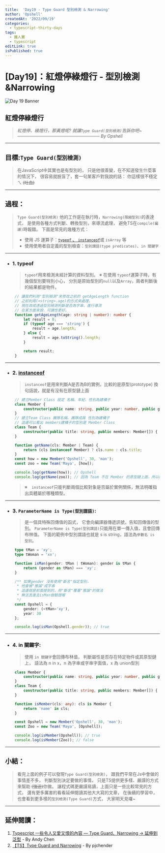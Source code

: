 ```yaml
---
title:  'Day19 - Type Guard 型別檢測 & Narrowing'
author: 'Opshell'
createdAt: '2022/09/19'
categories:
  - typescript-thirty-days
tags:
  - 鐵人賽
  - typescript
editLink: true
isPublished: true
---
```


# [Day19]：紅燈停綠燈行 - 型別檢測&Narrowing
![Day 19 Banner](https://ithelp.ithome.com.tw/upload/images/20220919/201099180PlOyk91m1.jpg)

## 紅燈停綠燈行
> *紅燈停、綠燈行，那黃燈呢?*
> *就讓`Type Guard(型別檢測)`告訴你吧~*
> *─────────────────────────── By Opshell*

---
## 目標:`Type Guard(型別檢測)`
> 在JavaScript中其實也是有型別的，
> 只是他很善變，在不知道發生什麼事的情況下，
> 很容易就臉盲了，套一句某客戶對我說的話：
> 你這樣很不穩定ㄟ ~~(吐血)~~

---
## 過程：
   > `Type Guard(型別檢測)`
   > 他的工作是在執行時，`Narrowing(限縮型別)`的表達式，
   > 是使用各種方式判斷、轉換型別，來導流處理，
   > 避免TS在`compile(編譯)`時報錯。
   > 下面是常見的幾種方式：
   > - 使用 JS 運算子：[`typeof` 、 `instanceof`](https://medium.com/@mengchiang000/js%E5%9F%BA%E6%9C%AC%E8%A7%80%E5%BF%B5-typeof-vs-instanceof-4dcb89e315df)或 `isArray` 等
   > - 使用使用者自定義的型別檢查：`型別謂語(type predicates)`、`in 關鍵字`

---
-  ### 1. typeof
   > `typeof`用來檢測未經計算的資料型別。
   > ※ 在使用 `typeof`運算子時，有幾個型別要特別小心，
   >    分別是原始型別的`null`以及`Array`，兩者判斷後的結果都是物件。

   ```typescript
    // 讓我們利用"型別檢測"來修改之前的 getAgeLength function
    // 之前利用(<string>.age)的方式來處理，
    // 現在改成透過型別檢測判斷是否為字串，進行導流
    // 在某方面來說，可讀性更好。
    function getAgeLength(age: string | number): number {
        let result = 0;
        if (typeof age === 'string') {
            result = age.length;
        } else {
            result = age.toString().length;
        }

        return result;
    }
   ```

---
- ### 2. [instanceof](https://medium.com/%E6%89%8B%E5%AF%AB%E7%AD%86%E8%A8%98/javascript-instanceof-operator-implementation-ee8f40f9e3b6)
   > `instanceof`是用來判斷A是否為B的實例，比較的是原型(prototype)
   > 換句話說，就是有沒有在原型鏈上面
   ```typescript
    // 建立Member Class 設定 名稱、年紀、性別為建構子
    class Member {
        constructor(public name: string, public year: number, public gender: string) { }
    }
    // 建立Team Class 團隊名稱、團隊成員 性別為建構子
    // 這邊可以看出 members建構子的型別是 Member Class
    class Team {
        constructor(public title: string, public members: Member[]) { }
    }

    function getName(cls: Member | Team) {
        return (cls instanceof Member) ? cls.name : cls.title;
    }
    const how = new Member('Opshell', 30, 'man');
    const zoo = new Team('Maya', [how]);

    console.log(getName(how)); // Opshell
    console.log(getName(zoo)); // 因為 Team 不在 Member 的原型鏈上面，所以印出 Maya
   ```
   > ※　`instanceof`只能判斷兩個比較對象是否屬於實例關係，無法明確指出具體屬於哪種類型。

---
- ### 3. `ParameterName is Type(型別謂語)`:
   > 是一個具特殊回傳值的函式，
   > 它會向編譯器傳遞訊號，告知回傳值的型別。
   > `ParameterName is Type(型別謂語)`只能用在單一傳入值，且會回傳布林值。
   > 下面的範例中型別謂語也就是 s is string，語法為`參數名 is 型別`。

   ```typescript
    type tMan = 'xy';
    type tWoman = 'xx';

    function isMan(gender: tMan | tWoman): gender is tMan {
        return (gender as tMan) === 'xy';
    }

    /** 如果gender 沒有使用"斷言"指定型別，
     * 他會被"推論"成字串
     * 這邊就是前面提到的，用"斷言"覆蓋"推論"的做法
     * 無法丟進去isMan做驗證喔
     */
    const Opshell = {
        gender: (<tMan>'xy'),
        year: 30
    };

    console.log(isMan(Opshell.gender)); // true
   ```

---
- ### 4. in 關鍵字:
   > 使用 `in 關鍵字`會回傳布林值，
   > 判斷屬性是否存在特定物件或其原型鏈上，
   > 語法為 n in x，n 為字串或字串字面值，x 為 union型別
   ```typescript
    class Member {
        constructor(public name: string, public year: number, public gender: string) { }
    }
    class Team {
        constructor(public title: string, public members: Member[]) { }
    }

    function isMember(cls: any): cls is Member {
        return 'name' in cls;
    }

    const Opshell = new Member('Opshell', 30, 'man');
    const Zoo = new Team('Maya', [Opshell]);

    console.log(isMember(Opshell)); // true
    console.log(isMember(Zoo)); // false
   ```

---
## 小結：
> 看完上面的例子可以發現`Type Guard(型別檢測)`，
> 跟我們平常在Js中會做的事情差不多，
> 判斷型別決定要做的事情，
> 只是TS提供更多樣、嚴謹的方式來幫助 ~~(強迫)~~你做。
> 讓程式碼更嚴謹易讀，上面只是一些比較常見的方式，
> 還有更多厲害的看看延伸閱讀其他大大寫的文章，
> 在後續的學習中，也會看到更多樣的`型別檢測(Type Guard)`方式，
> 大家明天見囉~

---
## 延伸閱讀：
 1. [Typescript 一些令人又愛又恨的內容 — Type Guard、Narrowing -> 延伸到泛型](https://medium.com/onedegree-tech-blog/typescript-%E4%B8%80%E4%BA%9B%E4%BB%A4%E4%BA%BA%E5%8F%88%E6%84%9B%E5%8F%88%E6%81%A8%E7%9A%84%E5%85%A7%E5%AE%B9-type-guard-narrowing-1655a9ae2a4d) - By Andy Chen
 2. [【TS】Type Guard and Narrowing](https://pjchender.dev/typescript/ts-narrowing/) - By pjchender
